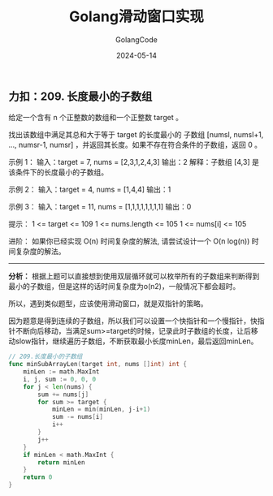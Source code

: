 ﻿---
title: Golang滑动窗口实现
shortTitle: 21.用Go实现滑动窗口算法
description: Golang滑动窗口实现
author: GolangCode
category:
  - Go
tags:
 - Go
date: 2024-05-14
---

## 力扣：209. 长度最小的子数组

给定一个含有 n 个正整数的数组和一个正整数 target 。

找出该数组中满足其总和大于等于 target 的长度最小的 子数组 [numsl, numsl+1, ..., numsr-1, numsr] ，并返回其长度。如果不存在符合条件的子数组，返回 0 。

 

示例 1：
输入：target = 7, nums = [2,3,1,2,4,3]
输出：2
解释：子数组 [4,3] 是该条件下的长度最小的子数组。

示例 2：
输入：target = 4, nums = [1,4,4]
输出：1

示例 3：
输入：target = 11, nums = [1,1,1,1,1,1,1,1]
输出：0

提示：
1 <= target <= 109
1 <= nums.length <= 105
1 <= nums[i] <= 105

进阶：
如果你已经实现 O(n) 时间复杂度的解法, 请尝试设计一个 O(n log(n)) 时间复杂度的解法。

---

**分析：** 根据上题可以直接想到使用双层循环就可以枚举所有的子数组来判断得到最小的子数组，但是这样的话时间复杂度为o(n2)，一般情况下都会超时。

所以，遇到类似题型，应该使用滑动窗口，就是双指针的策略。

因为题意是得到连续的子数组，所以我们可以设置一个快指针和一个慢指针，快指针不断向后移动，当满足sum>=target的时候，记录此时子数组的长度，让后移动slow指针，继续遍历子数组，不断获取最小长度minLen，最后返回minLen。


```go
// 209.长度最小的子数组
func minSubArrayLen(target int, nums []int) int {
	minLen := math.MaxInt
	i, j, sum := 0, 0, 0
	for j < len(nums) {
		sum += nums[j]
		for sum >= target {
			minLen = min(minLen, j-i+1)
			sum -= nums[i]
			i++
		}
		j++
	}
	if minLen < math.MaxInt {
		return minLen
	}
	return 0
}
```

